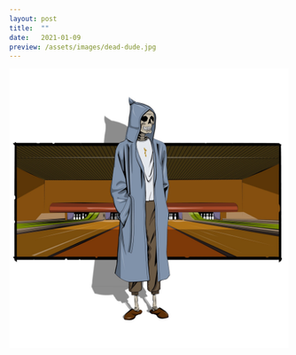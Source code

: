 ```yaml
---
layout: post
title:  ""
date:   2021-01-09
preview: /assets/images/dead-dude.jpg
---
```


![Picture 1](/assets/images/dead-dude.jpg)

